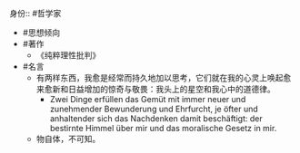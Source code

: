 身份:: #哲学家

- #思想倾向
- #著作
	- 《纯粹理性批判》
- #名言
	- 有两样东西，我愈是经常而持久地加以思考，它们就在我的心灵上唤起愈来愈新和日益增加的惊奇与敬畏：我头上的星空和我心中的道德律。
		- Zwei Dinge erfüllen das Gemüt mit immer neuer und zunehmender Bewunderung und Ehrfurcht, je öfter und anhaltender sich das Nachdenken damit beschäftigt: der bestirnte Himmel über mir und das moralische Gesetz in mir.
	- 物自体，不可知。